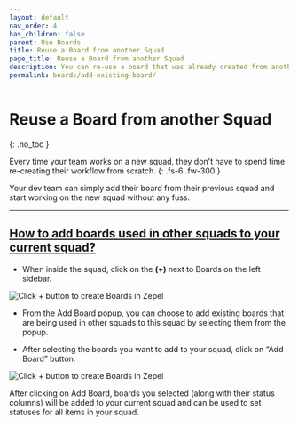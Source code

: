 ```yaml
---
layout: default
nav_order: 4
has_children: false
parent: Use Boards
title: Reuse a Board from another Squad
page_title: Reuse a Board from another Squad
description: You can re-use a board that was already created from another squad in Zepel. Learn how to do it with this guide.
permalink: boards/add-existing-board/
---
```

# Reuse a Board from another Squad
{: .no_toc }

Every time your team works on a new squad, they don't have to spend time re-creating their workflow from scratch. 
{: .fs-6 .fw-300 }

Your dev team can simply add their board from their previous squad and start working on the new squad without any fuss.

---

## <u>How to add boards used in other squads to your current squad?</u>

- When inside the squad, click on the <b>(+)</b> next to Boards on the left sidebar.

![Click + button to create Boards in Zepel](/guide/assets/uploads/zepel-boards-create.png "Click + button to create Boards")

- From the Add Board popup, you can choose to add existing boards that are being used in other squads to this squad by selecting them from the popup.

- After selecting the boards you want to add to your squad, click on “Add Board” button.

![Click + button to create Boards in Zepel](/guide/assets/uploads/zepel-add-boards.png "Click + button to create Boards")

After clicking on Add Board, boards you selected (along with their status columns) will be added to your current squad and can be used to set statuses for all items in your squad. 